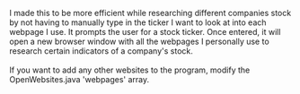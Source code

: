 I made this to be more efficient while researching different companies stock by not having to manually type in the ticker I want to look at into each webpage I use. It prompts the user for a stock ticker. Once entered, it will open a new browser window with all the webpages I personally use to research certain indicators of a company's stock.<br /><br />
If you want to add any other websites to the program, modify the OpenWebsites.java 'webpages' array.